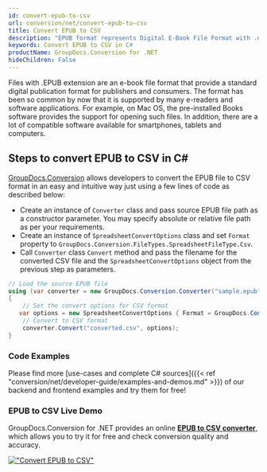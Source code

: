 ```yaml
---
id: convert-epub-to-csv
url: conversion/net/convert-epub-to-csv
title: Convert EPUB to CSV
description: "EPUB format represents Digital E-Book File Format with .epub extension. Learn how to convert EPUB to CSV file programmatically in C# language using GroupDocs.Conversion for .NET library."
keywords: Convert EPUB to CSV in C#
productName: GroupDocs.Conversion for .NET
hideChildren: False
---
```


Files with .EPUB extension are an e-book file format that provide a standard digital publication format for publishers and consumers. The format has been so common by now that it is supported by many e-readers and software applications. For example, on Mac OS, the pre-installed Books software provides the support for opening such files. In addition, there are a lot of compatible software available for smartphones, tablets and computers.

## Steps to convert EPUB to CSV in C#

[GroupDocs.Conversion](https://products.groupdocs.com/conversion/net) allows developers to convert the EPUB file to CSV format in an easy and intuitive way just using a few lines of code as described below:

* Create an instance of `Converter` class and pass source EPUB file path as a constructor parameter. You may specify absolute or relative file path as per your requirements. 
* Create an instance of `SpreadsheetConvertOptions` class and set `Format` property to `GroupDocs.Conversion.FileTypes.SpreadsheetFileType.Csv`.
* Call `Converter` class `Convert` method and pass the filename for the converted CSV file and the `SpreadsheetConvertOptions` object from the previous step as parameters.

```csharp
// Load the source EPUB file
using (var converter = new GroupDocs.Conversion.Converter("sample.epub"))
{
    // Set the convert options for CSV format
   var options = new SpreadsheetConvertOptions { Format = GroupDocs.Conversion.FileTypes.SpreadsheetFileType.Csv };
    // Convert to CSV format
    converter.Convert("converted.csv", options);
}
```

### Code Examples

Please find more [use-cases and complete C# sources]({{< ref "conversion/net/developer-guide/examples-and-demos.md" >}}) of our backend and frontend examples and try them for free!

### EPUB to CSV Live Demo

GroupDocs.Conversion for .NET provides an online [**EPUB to CSV converter**](https://products.groupdocs.app/conversion/epub-to-csv), which allows you to try it for free and check conversion quality and accuracy.

[!["Convert EPUB to CSV"](conversion/net/images/convert-to-csv/convert-epub-to-csv.png)](https://products.groupdocs.app/conversion/epub-to-csv)